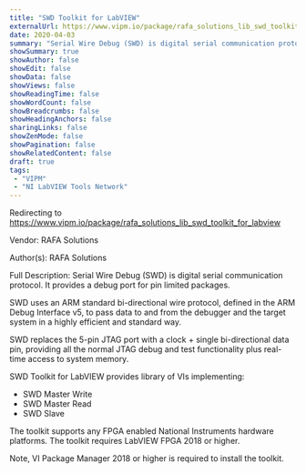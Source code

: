 ```yaml
---
title: "SWD Toolkit for LabVIEW"
externalUrl: https://www.vipm.io/package/rafa_solutions_lib_swd_toolkit_for_labview
date: 2020-04-03
summary: "Serial Wire Debug (SWD) is digital serial communication protocol."
showSummary: true
showAuthor: false
showEdit: false
showData: false
showViews: false
showReadingTime: false
showWordCount: false
showBreadcrumbs: false
showHeadingAnchors: false
sharingLinks: false
showZenMode: false
showPagination: false
showRelatedContent: false
draft: true
tags:
 - "VIPM"
 - "NI LabVIEW Tools Network"
---
```


Redirecting to https://www.vipm.io/package/rafa_solutions_lib_swd_toolkit_for_labview

Vendor: RAFA Solutions

Author(s): RAFA Solutions
 
Full Description:
Serial Wire Debug (SWD) is digital serial communication protocol. It provides a debug port for pin limited packages. 

SWD uses an ARM standard bi-directional wire protocol, defined in the ARM Debug Interface v5, to pass data to and from the debugger and the target system in a highly efficient and standard way.

SWD replaces the 5-pin JTAG port with a clock + single bi-directional data pin, providing all the normal JTAG debug and test functionality plus real-time access to system memory.

SWD Toolkit for LabVIEW provides library of VIs implementing:

- SWD Master Write
- SWD Master Read
- SWD Slave

The toolkit supports any FPGA enabled National Instruments hardware platforms.
The toolkit requires LabVIEW FPGA 2018 or higher.

Note, VI Package Manager 2018 or higher is required to install the toolkit.